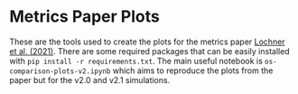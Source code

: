 # Metrics Paper Plots

These are the tools used to create the plots for the metrics paper [Lochner et al. (2021)](https://arxiv.org/abs/2104.05676). There are some required packages that can be easily installed with `pip install -r requirements.txt`. The main useful notebook is `os-comparison-plots-v2.ipynb` which aims to reproduce the plots from the paper but for the v2.0 and v2.1 simulations.
